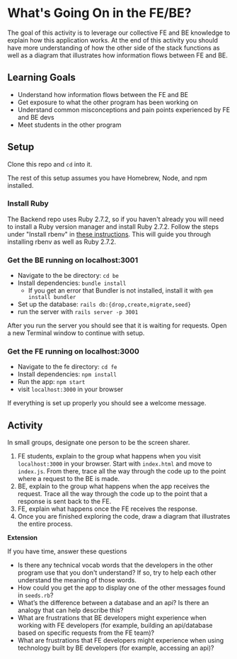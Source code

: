 # What's Going On in the FE/BE?

The goal of this activity is to leverage our collective FE and BE knowledge to explain how this application works. At the end of this activity you should have more understanding of how the other side of the stack functions as well as a diagram that illustrates how information flows between FE and BE.

## Learning Goals

* Understand how information flows between the FE and BE
* Get exposure to what the other program has been working on
* Understand common misconceptions and pain points experienced by FE and BE devs
* Meet students in the other program

## Setup

Clone this repo and `cd` into it.

The rest of this setup assumes you have Homebrew, Node, and npm installed.

### Install Ruby

The Backend repo uses Ruby 2.7.2, so if you haven't already you will need to install a Ruby version manager and install Ruby 2.7.2. Follow the steps under "Install rbenv" in [these instructions](https://mod0.turing.edu/computer-setup#install-rbenv-back-end-students-only). This will guide you through installing rbenv as well as Ruby 2.7.2.

### Get the BE running on localhost:3001

* Navigate to the be directory: `cd be`
* Install dependencies: `bundle install`
    * If you get an error that Bundler is not installed, install it with `gem install bundler`
* Set up the database: `rails db:{drop,create,migrate,seed}`
* run the server with `rails server -p 3001`

After you run the server you should see that it is waiting for requests. Open a new Terminal window to continue with setup.

### Get the FE running on localhost:3000

* Navigate to the fe directory: `cd fe`
* Install dependencies: `npm install`
* Run the app: `npm start`
* visit `localhost:3000` in your browser

If everything is set up properly you should see a welcome message.

## Activity

In small groups, designate one person to be the screen sharer.

1. FE students, explain to the group what happens when you visit `localhost:3000` in your browser. Start with `index.html` and move to `index.js`. From there, trace all the way through the code up to the point where a request to the BE is made.
1. BE, explain to the group what happens when the app receives the request. Trace all the way through the code up to the point that a response is sent back to the FE.
1. FE, explain what happens once the FE receives the response.
1. Once you are finished exploring the code, draw a diagram that illustrates the entire process.

**Extension**

If you have time, answer these questions

* Is there any technical vocab words that the developers in the other program use that you don't understand? If so, try to help each other understand the meaning of those words.
* How could you get the app to display one of the other messages found in `seeds.rb`?
* What’s the difference between a database and an api? Is there an analogy that can help describe this?
* What are frustrations that BE developers might experience when working with FE developers (for example, building an api/database based on specific requests from the FE team)?
* What are frustrations that FE developers might experience when using technology built by BE developers (for example, accessing an api)?
